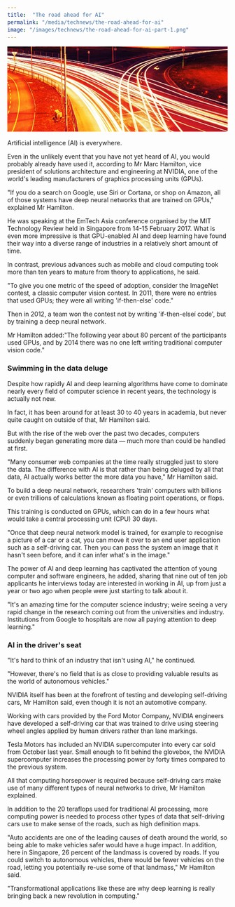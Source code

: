 ```yaml
---
title:  "The road ahead for AI"
permalink: "/media/technews/the-road-ahead-for-ai"
image: "/images/technews/the-road-ahead-for-ai-part-1.png"
---
```


![the road ahead for AI](/images/technews/the-road-ahead-for-ai-part-1.png)

Artificial intelligence (AI) is everywhere.

Even in the unlikely event that you have not yet heard of AI, you would probably already have used it, according to Mr Marc Hamilton, vice president of solutions architecture and engineering at NVIDIA, one of the world's leading manufacturers of graphics processing units (GPUs).

"If you do a search on Google, use Siri or Cortana, or shop on Amazon, all of those systems have deep neural networks that are trained on GPUs," explained Mr Hamilton.

He was speaking at the EmTech Asia conference organised by the MIT Technology Review held in Singapore from 14-15 February 2017. What is even more impressive is that GPU-enabled AI and deep learning have found their way into a diverse range of industries in a relatively short amount of time.

In contrast, previous advances such as mobile and cloud computing took more than ten years to mature from theory to applications, he said.

"To give you one metric of the speed of adoption, consider the ImageNet contest, a classic computer vision contest. In 2011, there were no entries that used GPUs; they were all writing 'if-then-else' code."

Then in 2012, a team won the contest not by writing 'if-then-elseí code', but by training a deep neural network.

Mr Hamilton added:"The following year about 80 percent of the participants used GPUs, and by 2014 there was no one left writing traditional computer vision code."

### **Swimming in the data deluge**
Despite how rapidly AI and deep learning algorithms have come to dominate nearly every field of computer science in recent years, the technology is actually not new.

In fact, it has been around for at least 30 to 40 years in academia, but never quite caught on outside of that, Mr Hamilton said.

But with the rise of the web over the past two decades, computers suddenly began generating more data — much more than could be handled at first.

"Many consumer web companies at the time really struggled just to store the data. The difference with AI is that rather than being deluged by all that data, AI actually works better the more data you have," Mr Hamilton said.

To build a deep neural network, researchers 'train' computers with billions or even trillions of calculations known as floating point operations, or flops.

This training is conducted on GPUs, which can do in a few hours what would take a central processing unit (CPU) 30 days.

"Once that deep neural network model is trained, for example to recognise a picture of a car or a cat, you can move it over to an end user application such as a self-driving car. Then you can pass the system an image that it hasn't seen before, and it can infer what's in the image."

The power of AI and deep learning has captivated the attention of young computer and software engineers, he added, sharing that nine out of ten job applicants he interviews today are interested in working in AI, up from just a year or two ago when people were just starting to talk about it.

"It's an amazing time for the computer science industry; weíre seeing a very rapid change in the research coming out from the universities and industry. Institutions from Google to hospitals are now all paying attention to deep learning."

### **AI in the driver's seat**
"It's hard to think of an industry that isn't using AI," he continued.

"However, there's no field that is as close to providing valuable results as the world of autonomous vehicles."

NVIDIA itself has been at the forefront of testing and developing self-driving cars, Mr Hamilton said, even though it is not an automotive company.

Working with cars provided by the Ford Motor Company, NVIDIA engineers have developed a self-driving car that was trained to drive using steering wheel angles applied by human drivers rather than lane markings.

Tesla Motors has included an NVIDIA supercomputer into every car sold from October last year. Small enough to fit behind the glovebox, the NVIDIA supercomputer increases the processing power by forty times compared to the previous system.

All that computing horsepower is required because self-driving cars make use of many different types of neural networks to drive, Mr Hamilton explained.

In addition to the 20 teraflops used for traditional AI processing, more computing power is needed to process other types of data that self-driving cars use to make sense of the roads, such as high definition maps.

"Auto accidents are one of the leading causes of death around the world, so being able to make vehicles safer would have a huge impact. In addition, here in Singapore, 26 percent of the landmass is covered by roads. If you could switch to autonomous vehicles, there would be fewer vehicles on the road, letting you potentially re-use some of that landmass," Mr Hamilton said.

"Transformational applications like these are why deep learning is really bringing back a new revolution in computing."
